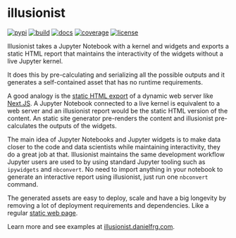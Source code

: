 # illusionist

[![pypi](https://badge.fury.io/py/illusionist.svg)](https://pypi.org/project/illusionist/)
[![build](https://github.com/danielfrg/illusionist/workflows/test/badge.svg)](https://github.com/danielfrg/illusionist/actions/workflows/test.yml)
[![docs](https://github.com/danielfrg/illusionist/workflows/docs/badge.svg)](https://github.com/danielfrg/illusionist/actions/workflows/docs.yml)
[![coverage](https://codecov.io/gh/danielfrg/illusionist/branch/master/graph/badge.svg)](https://codecov.io/gh/danielfrg/illusionist?branch=master)
[![license](https://img.shields.io/:license-Apache%202-blue.svg)](https://github.com/danielfrg/illusionist/blob/master/LICENSE.txt)

Illusionist takes a Jupyter Notebook with a kernel and widgets and exports a
static HTML report that maintains the interactivity of the widgets without a
live Jupyter kernel.

It does this by pre-calculating and serializing all the possible outputs
and it generates a self-contained asset that has no runtime requirements.

A good analogy is the [static HTML export](https://nextjs.org/docs/advanced-features/static-html-export)
of a dynamic web server like [Next.JS](https://nextjs.org/).
A Jupyter Notebook connected to a live kernel is equivalent to a web server and
an illusionist report would be the static HTML version of the content.
An static site generator pre-renders the content and illusionist pre-calculates
the outputs of the widgets.

The main idea of Jupyter Notebooks and Jupyter widgets is to make data closer
to the code and data scientists while maintaining interactivity, they do a great job at that.
Illusionist maintains the same development workflow Jupyter users are used to by using
standard Jupyter tooling such as `ipywidgets` and `nbconvert`.
No need to import anything in your notebook to generate an interactive report using illusionist,
just run one `nbconvert` command.

The generated assets are easy to deploy, scale and have a big longevity by
removing a lot of deployment requirements and dependencies.
Like a regular [static web page](https://en.wikipedia.org/wiki/Static_web_page).

Learn more and see examples at [illusionist.danielfrg.com](https://illusionist.danielfrg.com).
